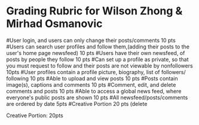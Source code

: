 # Grading Rubric for Wilson Zhong & Mirhad Osmanovic #

#User login, and users can only change their posts/comments 10 pts
#Users can search user profiles and follow them,(adding their posts to the user's home page newsfeed) 10 pts
#Users have their own newsfeed, of posts by people they follow 10 pts
#Can set up a profile as private, so that you must request to follow and their posts are not viewable by nonfollowers 10pts
#User profiles contain a profile picture, biography, list of followers/ following 10 pts
#Able to upload and view posts 10 pts
#Posts contain image(s), captions and comments 10 pts
#Comment, edit, and delete comments and posts 10 pts
#Able to access a global news feed, where everyone's public posts are shown 10 pts
#All newsfeed/posts/comments are ordered by date 5pts
#Creative Portion 20 pts
(delete







Creative Portion: 20pts